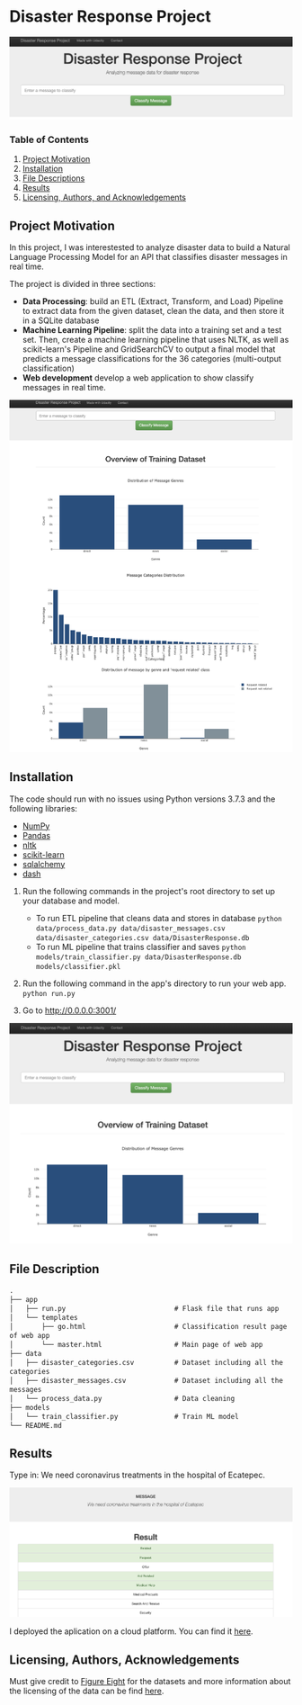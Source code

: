 # Disaster Response Project

![Dash](img/dash.png)


### Table of Contents

1. [Project Motivation](#motivation)
2. [Installation](#installation)
3. [File Descriptions](#files)
4. [Results](#results)
5. [Licensing, Authors, and Acknowledgements](#licensing)


## Project Motivation<a name="motivation"></a>


In this project, I was interestested to analyze disaster data to build a Natural Language Processing Model for an API that classifies disaster messages in real time.

The project is divided in three sections:

* **Data Processing**: build an ETL (Extract, Transform, and Load) Pipeline to extract data from the given dataset, clean the data, and then store it in a SQLite database
* **Machine Learning Pipeline**: split the data into a training set and a test set. Then, create a machine learning pipeline that uses NLTK, as well as scikit-learn's Pipeline and GridSearchCV to output a final model that predicts a message classifications for the 36 categories (multi-output classification)
* **Web development** develop a web application to show classify messages in real time.


![App](img/graphs.png)


## Installation <a name="installation"></a>
 
The code should run with no issues using Python versions 3.7.3 and the following libraries:
* [NumPy](http://www.numpy.org/)
* [Pandas](http://pandas.pydata.org)
* [nltk](https://www.nltk.org/)
* [scikit-learn](http://scikit-learn.org/stable/)
* [sqlalchemy](https://www.sqlalchemy.org/)
* [dash](https://plot.ly/dash/)



1. Run the following commands in the project's root directory to set up your database and model.

    - To run ETL pipeline that cleans data and stores in database
        `python data/process_data.py data/disaster_messages.csv data/disaster_categories.csv data/DisasterResponse.db`
    - To run ML pipeline that trains classifier and saves
        `python models/train_classifier.py data/DisasterResponse.db models/classifier.pkl`

2. Run the following command in the app's directory to run your web app.
    `python run.py`

3. Go to http://0.0.0.0:3001/

![dash_aplication](img/dash_aplication.png)




## File Description

    .
    ├── app     
    │   ├── run.py                           # Flask file that runs app
    │   └── templates   
    │       ├── go.html                      # Classification result page of web app
    │       └── master.html                  # Main page of web app    
    ├── data                   
    │   ├── disaster_categories.csv          # Dataset including all the categories  
    │   ├── disaster_messages.csv            # Dataset including all the messages
    │   └── process_data.py                  # Data cleaning
    ├── models
    │   └── train_classifier.py              # Train ML model           
    └── README.md



## Results<a name="results"></a>

Type in: We need coronavirus treatments in the hospital of Ecatepec.

![Clasification](img/results.png)


I deployed the aplication on a cloud platform. You can find it [here](https://dsp-disaster-response-app.herokuapp.com/).  



## Licensing, Authors, Acknowledgements<a name="licensing"></a>

Must give credit to [Figure Eight](https://www.figure-eight.com/) for the datasets and more information about the licensing of the data can be find [here](https://www.figure-eight.com/datasets/).


